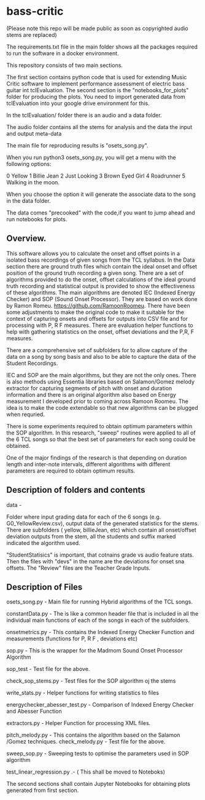 # bass-critic
(Please note this repo will be made public as soon as copyrighted audio stems are replaced)

The requirements.txt file in the main folder shows all the packages required to run the software in a docker environment.

This repository consists of two main sections. 

The first section contains python code that is used for extending Music Critic software to implement performance assessment of electric bass guitar int tclEvaluation. The second section is the "notebooks_for_plots" folder for producing the plots.
You need to import generated data from tclEvaluation into your google drive environment for this.

In the tclEvaluation/ folder there is an audio and a data folder.

The audio folder contains all the stems for analysis and the data the input and output meta-data

The main file for reproducing results is "osets_song.py".

When you run python3 osets_song.py, you will get a menu with the following options:

0 Yellow
1 Billie Jean
2 Just Looking
3 Brown Eyed Girl
4 Roadrunner
5 Walking in the moon.


When you choose the option it will generate the associate data to the song in the data folder.

The data comes "precooked" with the code,if you want to jump ahead and run notebooks for plots.



## Overview.
This software allows you to calculate the onset and offset points in a isolated bass recordings of given songs from the TCL syllabus.
In the Data section there are ground truth files which contain the ideal onset and offset position of the ground truth recording  a given song.
There are a set of algorithms provided to do the onset, offset calculations of the ideal ground truth recording and statistical output is provided to show the effectiveness of these algorithms. The main algorithms are denoted IEC (Indexed Energy Checker) and SOP (Sound Onset Processor).
They are based on work done by Ramon Romeu. https://github.com/RamoonRoomeu. There have been some adjustments to make the original code to make it suitable for the context of capturing onsets and offsets for outputs into CSV file and for processing with P, R F measures.
There are evaluation helper functions to help with gathering statistics on the onset, offset deviations and the P,R, F measures.

There are a comprehensive set of subfolders for to allow capture of the data on a song by song basis and also to be able to capture the data of the Student Recordings.

IEC and SOP are the main algorithms, but  they are not the only ones. There is also methods using Essentia libraries based on Salamon/Gomez melody extractor for capturing segments of pitch with onset and duration information and there is an original algorithm also based on Energy measurement I developed prior to coming across Ramoon Roomeu. 
The idea is to make the code extendable so that new algorithms can be plugged when requried.

There is some experiments required to obtain optimum parameters within the SOP algorithm. In this research, "sweep" routines were applied to all of the 6 TCL songs so that the best set of parameters for each song could be obtained.

One of the major findings of the  research is that depending on duration length and inter-note intervals, different algorithms with different parameters are required to obtain optimum results.

## Description of folders and contents

data - 

Folder where input grading data for each of the 6 songs (e.g. G0_YellowReview.csv), output data of the generated statistics for the stems.
There are subfolders ( yellow, billieJean, etc) which contain all onset/offset deviation outputs from the stem, all the students and suffix marked indicated the algorithm used.

"StudentStatisics" is important, that cotnains grade vs audio feature stats.
Then the files with "devs" in the name are the deviations for onset sna offsets.
The "Review" files are the Teacher Grade Inputs.






## Description of Files


osets_song.py - Main file for running Hybrid algorithms of the TCL songs.

constantData.py  - The is like a common header file that is included in all the individual main functions of each of the songs in each of the subfolders.

onsetmetrics.py - This contains the Indexed Energy Checker Function and measurements (functions for P, R F , deviations etc)

sop.py  - This is the wrapper for the Madmom Sound Onset Processor Algorithm

sop_test - Test file for the above.

check_sop_stems.py  - Test files for the SOP algorithm oj the stems

write_stats.py - Helper functions for writing statistics to files

energychecker_abesser_test.py - Comparison of Indexed Energy Checker and Abesser Function

extractors.py   - Helper Function for processing XML files.

pitch_melody.py - This contains the algorithm based on the Salamon /Gomez techniques.
check_melody.py - Test file for the above.

sweep_sop.py - Sweeping tests to optimise the parameters used in SOP algorithm

test_linear_regression.py .- ( This shall be moved to Noteboks)

The second  sections shall contain  Jupyter Notebooks for obtaining plots generated from first section.
